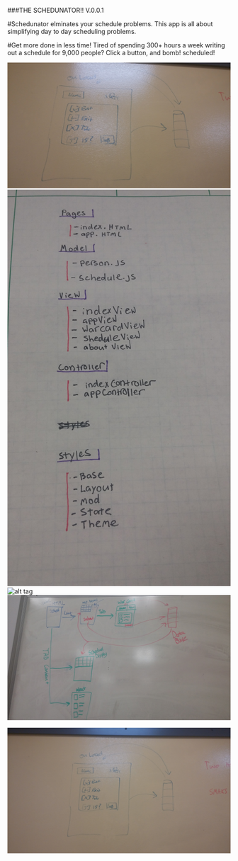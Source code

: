###THE SCHEDUNATOR!!
V.0.0.1

#Schedunator elminates your schedule problems.
This app is all about simplifying day to day scheduling problems.

#Get more done in less time!
Tired of spending 300+ hours a week writing out a schedule for 9,000 people? Click a button, and bomb! scheduled!

![alt tag](public/images/schedule.jpg)
![alt tag](public/images/AppFlow1.jpg)
![alt tag](public/vimages/AppFlow2.jpg)
![alt tag](public/images/AppFlow3.jpg)

![alt tag](public/images/FormWireframe.jpg)
